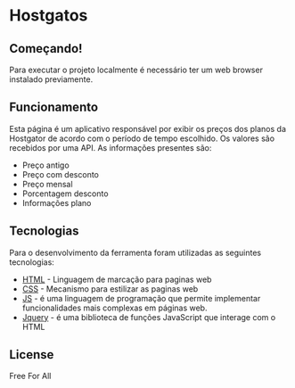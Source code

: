 # Hostgatos


## Começando!
Para executar o projeto localmente é necessário ter um web browser instalado previamente.


## Funcionamento
Esta página é um aplicativo responsável por exibir os preços dos planos da Hostgator de acordo com o período de tempo escolhido. Os valores são recebidos por uma API. As informações presentes são:
 - Preço antigo
 - Preço com desconto
 - Preço mensal
 - Porcentagem desconto
 - Informações plano




## Tecnologias
Para o desenvolvimento da ferramenta foram utilizadas as seguintes tecnologias:

* [HTML] - Linguagem de marcação para paginas web
* [CSS] - Mecanismo para estilizar as paginas web
* [JS] -  é uma linguagem de programação que permite implementar funcionalidades mais complexas em páginas web.
* [Jquery] -  é uma biblioteca de funções JavaScript que interage com o HTML



## License

Free For All

[//]: # 
   [HTML]:<https://www.w3schools.com/html/>
   [CSS]:<https://www.w3schools.com/css/>
   [JS]: <https://developer.mozilla.org/pt-BR/docs/Aprender/JavaScript>
   [Jquery]:<https://jquery.com>